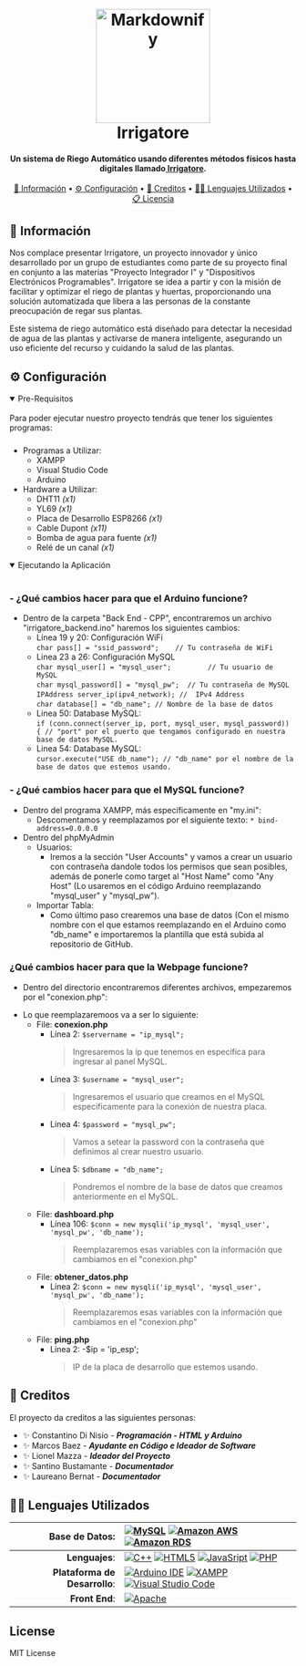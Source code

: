 
<h1 align="center">
  <br>
  <a href="http://www.amitmerchant.com/electron-markdownify"><img src="https://github.com/constadinisio/Irrigatore---Sistema-de-Riego/blob/main/Front%20End%20-%20Irrigatore/Irrigatore%20(1).jpg" alt="Markdownify" width="200"></a>
  <br>
  Irrigatore
  <br>
</h1>

<h4 align="center">Un sistema de Riego Automático usando diferentes métodos físicos hasta digitales llamado<a href="https://github.com/constadinisio/Irrigatore---Sistema-de-Riego" target="_blank"> Irrigatore</a>.</h4>

<p align="center">
  <a href="#-información">📖 Información</a> •
  <a href="#-configuración">⚙ Configuración</a> •
  <a href="#-creditos">👥 Creditos</a> •
  <a href="#-lenguajes-utilizados">👨‍💻 Lenguajes Utilizados</a> •
  <a href="#-licencia">📋 Licencia</a>
</p>

## 📖 Información

Nos complace presentar Irrigatore, un proyecto innovador y único desarrollado por un grupo de estudiantes como parte de su proyecto final en conjunto a las materias "Proyecto Integrador I" y "Dispositivos Electrónicos Programables". Irrigatore se idea a partir y con la misión de facilitar y optimizar el riego de plantas y huertas, proporcionando una solución automatizada que libera a las personas de la constante preocupación de regar sus plantas.

Este sistema de riego automático está diseñado para detectar la necesidad de agua de las plantas y activarse de manera inteligente, asegurando un uso eficiente del recurso y cuidando la salud de las plantas.

## ⚙ Configuración

<details open>
<summary>
Pre-Requisitos
</summary> <br />
Para poder ejecutar nuestro proyecto tendrás que tener los siguientes programas:

###

* Programas a Utilizar:
  - XAMPP
  - Visual Studio Code
  - Arduino
* Hardware a Utilizar:
  - DHT11  			_(x1)_
  - YL69   			_(x1)_
  - Placa de Desarrollo ESP8266	_(x1)_
  - Cable Dupont		_(x11)_
  - Bomba de agua para fuente	_(x1)_
  - Relé de un canal		_(x1)_
</details>

<details open>
<summary>
Ejecutando la Aplicación
</summary> <br />

### - **¿Qué cambios hacer para que el Arduino funcione?**
  * Dentro de la carpeta "Back End - CPP", encontraremos un archivo "irrigatore_backend.ino" haremos los siguientes cambios:
    - Línea 19 y 20: Configuración WiFi <br>
			```char pass[] = "ssid_password";    // Tu contraseña de WiFi```
    - Linea 23 a 26: Configuración MySQL <br>
			```char mysql_user[] = "mysql_user";         // Tu usuario de MySQL```<br>
			```char mysql_password[] = "mysql_pw";  // Tu contraseña de MySQL```<br>
			```IPAddress server_ip(ipv4_network); //  IPv4 Address```<br>
			```char database[] = "db_name"; // Nombre de la base de datos```<br>
    - Linea 50: Database MySQL: <br>
			```if (conn.connect(server_ip, port, mysql_user, mysql_password)) { // "port" por el puerto que tengamos configurado en nuestra base de datos MySQL.```<br>
    - Linea 54: Database MySQL: <br>
			```cursor.execute("USE db_name"); // "db_name" por el nombre de la base de datos que estemos usando.```

### - **¿Qué cambios hacer para que el MySQL funcione?**
  * Dentro del programa XAMPP, más específicamente en "my.ini":
    - Descomentamos y reemplazamos por el siguiente texto:
			```* bind-address=0.0.0.0```
  * Dentro del phpMyAdmin
      - Usuarios:
        - Iremos a la sección "User Accounts" y vamos a crear un usuario con contraseña dandole todos los permisos que sean posibles, además de ponerle como target al "Host Name" como "Any Host" (Lo usaremos en el código Arduino reemplazando "mysql_user" y "mysql_pw").
      - Importar Tabla:
        - Como último paso crearemos una base de datos (Con el mismo nombre con el que estamos reemplazando en el Arduino como "db_name" e importaremos la plantilla que está subida al repositorio de GitHub.
       
### **¿Qué cambios hacer para que la Webpage funcione?**
  * Dentro del directorio encontraremos diferentes archivos, empezaremos por el "conexion.php":
   - Lo que reemplazaremoos va a ser lo siguiente:<br>
     - File: **conexion.php**
       	- Línea 2:
	   ```$servername = "ip_mysql";```<br>
			> Ingresaremos la ip que tenemos en especifica para ingresar al panel MySQL.
         - Línea 3:
           ```$username = "mysql_user";```<br>
			> Ingresaremos el usuario que creamos en el MySQL especificamente para la conexión de nuestra placa.
         - Línea 4:
     	   ```$password = "mysql_pw";```<br>
			> Vamos a setear la password con la contraseña que definimos al crear nuestro usuario.
         - Línea 5:
     	   ```$dbname = "db_name";```<br>
			> Pondremos el nombre de la base de datos que creamos anteriormente en el MySQL.
     - File: **dashboard.php**
		- Línea 106:
		  ```$conn = new mysqli('ip_mysql', 'mysql_user', 'mysql_pw', 'db_name');```<br>
			> Reemplazaremos esas variables con la información que cambiamos en el "conexion.php"
     - File: **obtener_datos.php**
		- Línea 2:
		  ```$conn = new mysqli('ip_mysql', 'mysql_user', 'mysql_pw', 'db_name');```
			> Reemplazaremos esas variables con la información que cambiamos en el "conexion.php"
     - File: **ping.php**
		- Línea 2:
		  -$ip = 'ip_esp';<br>
    		> IP de la placa de desarrollo que estemos usando.

</details>

## 👥 Creditos

El proyecto da creditos a las siguientes personas:
 - ✨ Constantino Di Nisio - ***Programación - HTML y Arduino***<br>
 - ✨ Marcos Baez - ***Ayudante en Código e Ideador de Software***<br>
 - ✨ Lionel Mazza - ***Ideador del Proyecto***<br>
 - ✨ Santino Bustamante - ***Documentador***<br>
 - ✨ Laureano Bernat - ***Documentador***<br>

## 👨‍💻 Lenguajes Utilizados

|Base de Datos: | [![MySQL](https://img.shields.io/badge/MySQL-005C84?style=for-the-badge&logo=mysql&logoColor=white)](https://mysql.com/) [![Amazon AWS](https://img.shields.io/badge/Amazon_AWS-FF9900?style=for-the-badge&logo=amazonaws&logoColor=white)](https://aws.amazon.com/) [![Amazon RDS](https://img.shields.io/badge/Amazon%20RDS-527FFF?style=for-the-badge&logo=amazon-rds&logoColor=white)](https://aws.amazon.com/)|
|-:|:-|
|**Lenguajes**: | [![C++](https://img.shields.io/badge/C%2B%2B-00599C?style=for-the-badge&logo=c%2B%2B&logoColor=white)](https://isocpp.org/) [![HTML5](https://img.shields.io/badge/HTML5-E34F26?style=for-the-badge&logo=html5&logoColor=white)](https://html.spec.whatwg.org/multipage/) [![JavaSript](https://img.shields.io/badge/JavaScript-323330?style=for-the-badge&logo=javascript&logoColor=F7DF1E)]([https://html.spec.whatwg.org/multipage/](https://developer.mozilla.org/es/docs/Web/JavaScript)) [![PHP](https://img.shields.io/badge/PHP-777BB4?style=for-the-badge&logo=php&logoColor=white)](https://php.net/)|
|**Plataforma de Desarrollo**: | [![Arduino IDE](https://img.shields.io/badge/Arduino-00979D?style=for-the-badge&logo=Arduino&logoColor=white)](https://arduino.cc) [![XAMPP](https://img.shields.io/badge/Xampp-F37623?style=for-the-badge&logo=xampp&logoColor=white)](https://www.apachefriends.org/es/index.html) [![Visual Studio Code](https://img.shields.io/badge/Visual_Studio_Code-0078D4?style=for-the-badge&logo=visual%20studio%20code&logoColor=white)](https://code.visualstudio.com/) |
|**Front End**:|[![Apache](https://img.shields.io/badge/Apache-D22128?style=for-the-badge&logo=Apache&logoColor=white)](https://httpd.apache.org/)|

## License

MIT License

